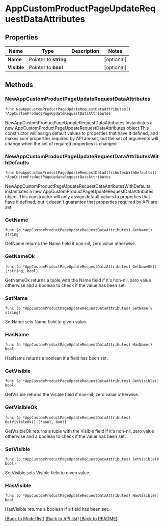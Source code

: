 # AppCustomProductPageUpdateRequestDataAttributes

## Properties

Name | Type | Description | Notes
------------ | ------------- | ------------- | -------------
**Name** | Pointer to **string** |  | [optional] 
**Visible** | Pointer to **bool** |  | [optional] 

## Methods

### NewAppCustomProductPageUpdateRequestDataAttributes

`func NewAppCustomProductPageUpdateRequestDataAttributes() *AppCustomProductPageUpdateRequestDataAttributes`

NewAppCustomProductPageUpdateRequestDataAttributes instantiates a new AppCustomProductPageUpdateRequestDataAttributes object
This constructor will assign default values to properties that have it defined,
and makes sure properties required by API are set, but the set of arguments
will change when the set of required properties is changed

### NewAppCustomProductPageUpdateRequestDataAttributesWithDefaults

`func NewAppCustomProductPageUpdateRequestDataAttributesWithDefaults() *AppCustomProductPageUpdateRequestDataAttributes`

NewAppCustomProductPageUpdateRequestDataAttributesWithDefaults instantiates a new AppCustomProductPageUpdateRequestDataAttributes object
This constructor will only assign default values to properties that have it defined,
but it doesn't guarantee that properties required by API are set

### GetName

`func (o *AppCustomProductPageUpdateRequestDataAttributes) GetName() string`

GetName returns the Name field if non-nil, zero value otherwise.

### GetNameOk

`func (o *AppCustomProductPageUpdateRequestDataAttributes) GetNameOk() (*string, bool)`

GetNameOk returns a tuple with the Name field if it's non-nil, zero value otherwise
and a boolean to check if the value has been set.

### SetName

`func (o *AppCustomProductPageUpdateRequestDataAttributes) SetName(v string)`

SetName sets Name field to given value.

### HasName

`func (o *AppCustomProductPageUpdateRequestDataAttributes) HasName() bool`

HasName returns a boolean if a field has been set.

### GetVisible

`func (o *AppCustomProductPageUpdateRequestDataAttributes) GetVisible() bool`

GetVisible returns the Visible field if non-nil, zero value otherwise.

### GetVisibleOk

`func (o *AppCustomProductPageUpdateRequestDataAttributes) GetVisibleOk() (*bool, bool)`

GetVisibleOk returns a tuple with the Visible field if it's non-nil, zero value otherwise
and a boolean to check if the value has been set.

### SetVisible

`func (o *AppCustomProductPageUpdateRequestDataAttributes) SetVisible(v bool)`

SetVisible sets Visible field to given value.

### HasVisible

`func (o *AppCustomProductPageUpdateRequestDataAttributes) HasVisible() bool`

HasVisible returns a boolean if a field has been set.


[[Back to Model list]](../README.md#documentation-for-models) [[Back to API list]](../README.md#documentation-for-api-endpoints) [[Back to README]](../README.md)


